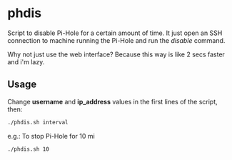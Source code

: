 # phdis

Script to disable Pi-Hole for a certain amount of time. It just open an SSH connection to machine running the Pi-Hole and run the *disable* command.

Why not just use the web interface? Because this way is like 2 secs faster and i'm lazy.

## Usage

Change **username** and **ip_address** values in the first lines of the script, then:

```bash
./phdis.sh interval
```

e.g.: To stop Pi-Hole for 10 mi

```bash
./phdis.sh 10
```
